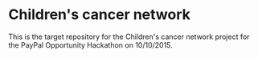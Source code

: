 # Children's cancer network
This is the target repository for the Children's cancer network project for the PayPal Opportunity Hackathon on 10/10/2015.
